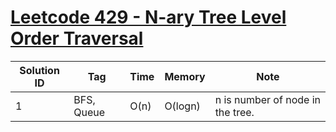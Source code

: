 # [Leetcode 429 - N-ary Tree Level Order Traversal](https://leetcode.com/problems/n-ary-tree-level-order-traversal/)

| Solution ID | Tag | Time | Memory | Note |
| ----------- | --- | ---- | ------ | ---- |
| 1 | BFS, Queue | O(n) | O(logn) | n is number of node in the tree. |
